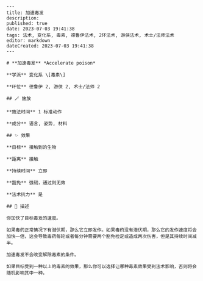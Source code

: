 
    ---
    title: 加速毒发
    description: 
    published: true
    date: 2023-07-03 19:41:38
    tags: 法术, 变化系, 毒素, 德鲁伊法术, 2环法术, 游侠法术, 术士/法师法术
    editor: markdown
    dateCreated: 2023-07-03 19:41:38
    ---

    # **加速毒发** *Accelerate poison*

    **学派** 变化系 \[毒素\] 

    **环位** 德鲁伊 2, 游侠 2, 术士/法师 2

    ## 🪄 施放

    **施法时间** 1 标准动作

    **成分** 语言, 姿势, 材料

    ## ✨ 效果 

    **目标** 接触到的生物 

    **距离** 接触  

    **持续时间** 立即 

    **豁免** 强韧，通过则无效

    **法术抗力** 是

    ## 📖 描述

    你加快了目标毒发的速度。

    如果毒药正常情况下有潜伏期，那么它立即发作。如果毒药没有潜伏期，那么它的发作速度将会加快一倍，这会导致毒药每轮或者每分钟需要两个豁免检定或造成两次伤害，但是其持续时间减半。

    加速毒发不会改变解除毒素的条件。

    如果目标受到一种以上的毒素的效果，那么你可以选择让哪种毒素效果受到法术影响，否则将会随机影响其中一种。
    